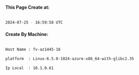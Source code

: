 
   
#### This Page Create at:

```bash

2024-07-25 - 16:59:58 UTC

```

#### Create By Machine:

```bash

Host Name : fv-az1445-16

platform  : Linux-6.5.0-1024-azure-x86_64-with-glibc2.35

Ip Local  : 10.1.0.61

```


